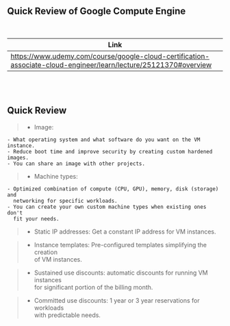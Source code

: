 ## Quick Review of Google Compute Engine

<br />

| Link |
| ---- |
| https://www.udemy.com/course/google-cloud-certification-associate-cloud-engineer/learn/lecture/25121370#overview |

<br />
<br />



## Quick Review

> - Image:

```plaintext
- What operating system and what software do you want on the VM instance.
- Reduce boot time and improve security by creating custom hardened images.
- You can share an image with other projects.
```

> - Machine types:

```plaintext
- Optimized combination of compute (CPU, GPU), memory, disk (storage) and
  networking for specific workloads.
- You can create your own custom machine types when existing ones don't
  fit your needs.
```

> - Static IP addresses: Get a constant IP address for VM instances.

> - Instance templates: Pre-configured templates simplifying the creation <br />
    of VM instances.

> - Sustained use discounts: automatic discounts for running VM instances <br />
    for significant portion of the billing month.

> - Committed use discounts: 1 year or 3 year reservations for workloads <br />
    with predictable needs.
